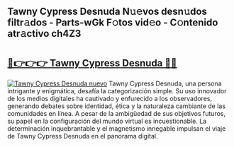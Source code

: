 ## Tawny Cypress Desnuda N𝚞𝚎vos desn𝚞dos filtr𝚊dos - Parts-wGk F𝚘tos vid𝚎o - C𝚘ntenido atr𝚊ctivo ch4Z3

# <h2><a href="http://mbapky4.tromn.icu/?c=Tawny+Cypress+Desnuda">🔗👉👉👉 Tawny Cypress Desnuda 🔗🔗</a></h2>

[![Tawny Cypress Desnuda nuevo](https://i.imgur.com/pEAQMta.gif)](http://mbapky4.tromn.icu/?c=Tawny+Cypress+Desnuda)
Tawny Cypress Desnuda, una persona intrigante y enigmática, desafía la categorización simple. Su uso innovador de los medios digitales ha cautivado y enfurecido a los observadores, generando debates sobre identidad, ética y la naturaleza cambiante de las comunidades en línea. A pesar de la ambigüedad de sus objetivos futuros, su papel en la configuración del mundo virtual es incuestionable. La determinación inquebrantable y el magnetismo innegable impulsan el viaje de Tawny Cypress Desnuda en el panorama digital.
